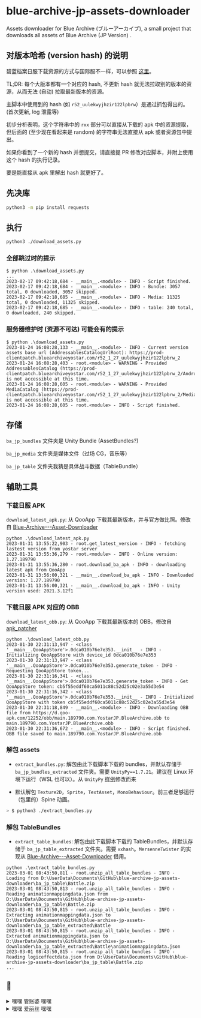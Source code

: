 # blue-archive-jp-assets-downloader
Assets downloader for Blue Archive (ブルーアーカイブ), a small project that downloads all assets of Blue Archive (JP Version) .

## 对版本哈希 (version hash) 的说明

碧蓝档案日服下载资源的方式与国际服不一样，可以参照 [这里](https://github.com/xiongnemo/blue-archive-jp-assets-downloader/issues/1)。

TL;DR: 每个大版本都有一个对应的 hash, 不更新 hash 就无法拉取别的版本的资源，从而无法 (自动) 拉取最新版本的资源。

主脚本中使用到的 hash (如 `r52_uulekwyjhzir122lpbrw`）是通过抓包得出的。(首次更新, log 泄露等)

初步分析表明，这个字符串中的 `rxx` 部分可以直接从下载的 apk 中的资源提取，但后面的 (至少现在看起来是 random) 的字符串无法直接从 apk 或者资源包中提出。

如果你看到了一个新的 hash 并想提交，请直接提 PR 修改对应脚本，并附上使用这个 hash 的执行记录。

要是能直接从 apk 里解出 hash 就更好了。

## 先决库

```bash
python3 -m pip install requests
```

## 执行

```bash
python3 ./download_assets.py
```

### 全部跳过时的提示

```pwsh
$ python .\download_assets.py
...
2023-02-17 09:42:18,684 - __main__.<module> - INFO - Script finished.
2023-02-17 09:42:18,684 - __main__.<module> - INFO - Bundle: 3057 total, 0 downloaded, 3057 skipped.
2023-02-17 09:42:18,685 - __main__.<module> - INFO - Media: 11325 total, 0 downloaded, 11325 skipped.
2023-02-17 09:42:18,685 - __main__.<module> - INFO - table: 240 total, 0 downloaded, 240 skipped.
```

### 服务器维护时 (资源不可达) 可能会有的提示

```pwsh
$ python .\download_assets.py
2023-01-24 16:08:28,133 - __main__.<module> - INFO - Current version assets base url (AddressablesCatalogUrlRoot): https://prod-clientpatch.bluearchiveyostar.com/r52_1_27_uulekwyjhzir122lpbrw_2
2023-01-24 16:08:28,403 - root.<module> - WARNING - Provided AddressablesCatalog (https://prod-clientpatch.bluearchiveyostar.com/r52_1_27_uulekwyjhzir122lpbrw_2/Android/) is not accessible at this time.
2023-01-24 16:08:28,605 - root.<module> - WARNING - Provided MediaCatalog (https://prod-clientpatch.bluearchiveyostar.com/r52_1_27_uulekwyjhzir122lpbrw_2/MediaResources/) is not accessible at this time.
2023-01-24 16:08:28,605 - root.<module> - INFO - Script finished.
```

## 存储

`ba_jp_bundles` 文件夹是 Unity Bundle (AssetBundles?)

`ba_jp_media` 文件夹是媒体文件（过场 CG，音乐等）

`ba_jp_table` 文件夹我猜是具体战斗数据（TableBundle）

## 辅助工具

### 下载日服 APK

`download_latest_apk.py`: 从 QooApp 下载其最新版本，并与官方做比照。修改自 [Blue-Archive---Asset-Downloader](https://github.com/K0lb3/Blue-Archive---Asset-Downloader)

```pwsh
python .\download_latest_apk.py
2023-01-31 13:55:22,903 - root.get_latest_version - INFO - fetching lastest version from yostar server
2023-01-31 13:55:36,279 - root.<module> - INFO - Online version: 1.27.189790
2023-01-31 13:55:36,280 - root.download_ba_apk - INFO - downloading latest apk from QooApp
2023-01-31 13:56:00,321 - __main__.download_ba_apk - INFO - Downloaded version: 1.27.189790
2023-01-31 13:56:00,321 - __main__.download_ba_apk - INFO - Unity version used: 2021.3.12f1
```

### 下载日服 APK 对应的 OBB

`download_latest_obb.py`: 从 QooApp 下载其最新版本的 OBB。修改自 [apk_patcher](https://github.com/UnknownCollections/apk_patcher/blob/master/apk_patcher/tools/qooapp.py)

```pwsh
python .\download_latest_obb.py
2023-01-30 22:31:13,947 - <class '__main__.QooAppStore'>.0dca010b76e7e353.__init__ - INFO - Initializing QooAppStore with device_id 0dca010b76e7e353
2023-01-30 22:31:13,947 - <class '__main__.QooAppStore'>.0dca010b76e7e353.generate_token - INFO - Requesting QooAppStore token...
2023-01-30 22:31:16,341 - <class '__main__.QooAppStore'>.0dca010b76e7e353.generate_token - INFO - Get QooAppStore token: cb5f55eddf60ca5011c88c52d25c02e3a55d3e54
2023-01-30 22:31:16,342 - <class '__main__.QooAppStore'>.0dca010b76e7e353.__init__ - INFO - Initialized QooAppStore with token cb5f55eddf60ca5011c88c52d25c02e3a55d3e54
2023-01-30 22:31:18,849 - __main__.<module> - INFO - Downloading OBB file from https://d.qoo-apk.com/12252/obb/main.189790.com.YostarJP.BlueArchive.obb to main.189790.com.YostarJP.BlueArchive.obb
2023-01-30 22:31:36,672 - __main__.<module> - INFO - Script finished. OBB file saved to main.189790.com.YostarJP.BlueArchive.obb
```

### 解包 assets

* `extract_bundles.py`: 解包由此下载脚本下载的 bundles，并默认存储于 `ba_jp_bundles_extracted` 文件夹。需要 `UnityPy==1.7.21`。建议在 Linux 环境下运行（WSL 也可以）。从 `UnityPy` [样例](https://github.com/K0lb3/UnityPy#example)修改而来

* 默认解包 `Texture2D`，`Sprite`，`TextAsset`，`MonoBehaviour`。前三者足够运行（包里的）Spine 动画。

```bash
> $ python3 ./extract_bundles.py
```

### 解包 TableBundles

* `extract_table_bundles`: 解包由此下载脚本下载的 TableBundles，并默认存储于 `ba_jp_table_extracted` 文件夹。需要 `xxhash`。`MersenneTwister` 的实现从 [Blue-Archive---Asset-Downloader](https://github.com/K0lb3/Blue-Archive---Asset-Downloader/blob/main/lib/MersenneTwister.py) 借用。


```pwsh
python .\extract_table_bundles.py
2023-03-01 08:43:50,811 - root.unzip_all_table_bundles - INFO - Loading from D:\UserData\Documents\GitHub\blue-archive-jp-assets-downloader\ba_jp_table\Battle.zip
2023-03-01 08:43:50,813 - root.unzip_all_table_bundles - INFO - Reading animationmappingdata.json from D:\UserData\Documents\GitHub\blue-archive-jp-assets-downloader\ba_jp_table\Battle.zip
2023-03-01 08:43:50,815 - root.unzip_all_table_bundles - INFO - Extracting animationmappingdata.json to D:\UserData\Documents\GitHub\blue-archive-jp-assets-downloader\ba_jp_table_extracted\Battle
2023-03-01 08:43:50,815 - root.unzip_all_table_bundles - INFO - Extracted animationmappingdata.json to D:\UserData\Documents\GitHub\blue-archive-jp-assets-downloader\ba_jp_table_extracted\Battle\animationmappingdata.json
2023-03-01 08:43:50,815 - root.unzip_all_table_bundles - INFO - Reading logiceffectdata.json from D:\UserData\Documents\GitHub\blue-archive-jp-assets-downloader\ba_jp_table\Battle.zip
...
```

## 💈

<details><summary>嘿嘿 管账婆 嘿嘿</summary>
<p>

对于体操服优香，我的评价是四个字：好有感觉。我主要想注重于两点，来阐述我对于体操服优香的拙见：第一，我非常喜欢优香。优香的立绘虽然把优香作为好母亲的一面展现了出来（安产型的臀部）。但是她这个头发，尤其是双马尾，看起来有点奇怪。但是这个羁绊剧情里的优香，马尾非常的自然，看上去比较长，真的好棒，好有感觉。这个泛红的脸颊，迷离的眼神，和这个袖口与手套之间露出的白皙手腕，我就不多说了。第二，我非常喜欢体操服。这是在很久很久之前，在认识优香之前，完完全全的xp使然。然而优香她不仅穿体操服，她还扎单马尾，她还穿外套，她竟然还不好好穿外套，她甚至在脸上贴星星（真的好可爱）。（倒吸一口凉气）我的妈呀，这已经到了仅仅是看一眼都能让人癫狂的程度。然而体操服优香并不实装，她真的只是给你看一眼，哈哈。与其说体操服优香让我很有感觉，不如说体操服优香就是为了我的xp量身定做的。抛开这一切因素，只看性格，优香也是数一数二的好女孩：公私分明，精明能干;但是遇到不擅长的事情也会变得呆呆的。我想和优香一起养一个爱丽丝当女儿，所以想在这里问一下大家，要买怎样的枕头才能做这样的梦呢？优香是越看越可爱的，大家可以不必拘束于这机会上的小粗腿优香，大胆的发现这个又呆又努力的女孩真正的可爱之处。

</p>
</details>

<details><summary>嘿嘿 爱丽丝 嘿嘿</summary>
<p>

我可爱的爱丽丝闺女 嘿嘿 没有你我可怎么活啊

![image](https://user-images.githubusercontent.com/38759782/214242400-b1b029c0-0676-4466-8570-86d7ae38037a.png)

今天我们物理开始讲磁力了，物理老师说铁，镍，钴一类的东西都能被磁化，我听完就悟了，大彻大悟。
课后我问老师：“老师，是不是钴和镍都可以被磁化？”
老师笑了笑，说：“是的。怎么了？”
我赶忙追问：“那我对爱丽丝的爱是不是也可以被磁化？
老师疑惑了，问为什么？
我笑着，红了眼眶：“因为我对爱丽丝的爱就像铁打造的拖拉机一样，轰轰烈烈哐哐锵锵。

给人一种妈妈😇后留下的天真可爱但不知道发生了什么的女儿学着妈妈😇前的样子哄爸爸开心但是又再次让爸爸想起了妈妈的音容笑貌的感觉😢顺带一提爸爸的设定是因为过度悲伤只能住进疗养院只有每周一可以探视

![680EC47E322CA2F691458F7B2A761D28](https://user-images.githubusercontent.com/38759782/218291278-1cae2b3c-409e-4f0c-8f6c-27d337ae5f3a.jpg)

上次抱抱，这次比心还抢📫东西，下次要干什么已经不敢想了



![2N_ GDAG%LA_CKB )J{SVQP](https://user-images.githubusercontent.com/38759782/218412572-eb691657-0669-47f8-9376-db5598703b47.gif)

最害怕的一集

![image](https://user-images.githubusercontent.com/38759782/221453505-a0da27ad-6d89-40fa-afcb-ee7cf72abb14.png)

  
</p>
</details>
